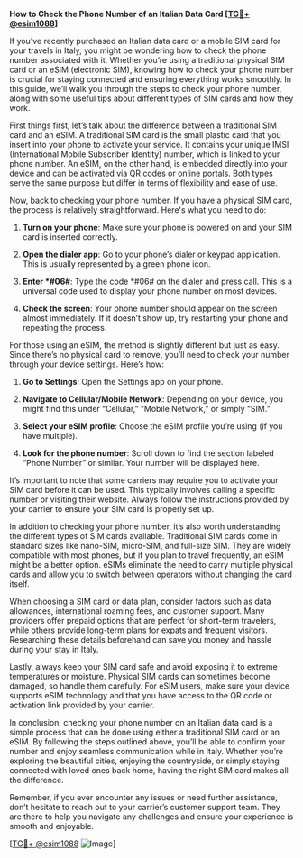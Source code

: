 **How to Check the Phone Number of an Italian Data Card [[TG💪+ @esim1088](https://t.me/s/esim1088)]**

If you’ve recently purchased an Italian data card or a mobile SIM card for your travels in Italy, you might be wondering how to check the phone number associated with it. Whether you’re using a traditional physical SIM card or an eSIM (electronic SIM), knowing how to check your phone number is crucial for staying connected and ensuring everything works smoothly. In this guide, we’ll walk you through the steps to check your phone number, along with some useful tips about different types of SIM cards and how they work.

First things first, let’s talk about the difference between a traditional SIM card and an eSIM. A traditional SIM card is the small plastic card that you insert into your phone to activate your service. It contains your unique IMSI (International Mobile Subscriber Identity) number, which is linked to your phone number. An eSIM, on the other hand, is embedded directly into your device and can be activated via QR codes or online portals. Both types serve the same purpose but differ in terms of flexibility and ease of use.

Now, back to checking your phone number. If you have a physical SIM card, the process is relatively straightforward. Here's what you need to do:

1. **Turn on your phone**: Make sure your phone is powered on and your SIM card is inserted correctly.
   
2. **Open the dialer app**: Go to your phone’s dialer or keypad application. This is usually represented by a green phone icon.

3. **Enter *#06#**: Type the code *#06# on the dialer and press call. This is a universal code used to display your phone number on most devices.

4. **Check the screen**: Your phone number should appear on the screen almost immediately. If it doesn’t show up, try restarting your phone and repeating the process.

For those using an eSIM, the method is slightly different but just as easy. Since there’s no physical card to remove, you’ll need to check your number through your device settings. Here’s how:

1. **Go to Settings**: Open the Settings app on your phone.

2. **Navigate to Cellular/Mobile Network**: Depending on your device, you might find this under “Cellular,” “Mobile Network,” or simply “SIM.”

3. **Select your eSIM profile**: Choose the eSIM profile you’re using (if you have multiple).

4. **Look for the phone number**: Scroll down to find the section labeled “Phone Number” or similar. Your number will be displayed here.

It’s important to note that some carriers may require you to activate your SIM card before it can be used. This typically involves calling a specific number or visiting their website. Always follow the instructions provided by your carrier to ensure your SIM card is properly set up.

In addition to checking your phone number, it’s also worth understanding the different types of SIM cards available. Traditional SIM cards come in standard sizes like nano-SIM, micro-SIM, and full-size SIM. They are widely compatible with most phones, but if you plan to travel frequently, an eSIM might be a better option. eSIMs eliminate the need to carry multiple physical cards and allow you to switch between operators without changing the card itself.

When choosing a SIM card or data plan, consider factors such as data allowances, international roaming fees, and customer support. Many providers offer prepaid options that are perfect for short-term travelers, while others provide long-term plans for expats and frequent visitors. Researching these details beforehand can save you money and hassle during your stay in Italy.

Lastly, always keep your SIM card safe and avoid exposing it to extreme temperatures or moisture. Physical SIM cards can sometimes become damaged, so handle them carefully. For eSIM users, make sure your device supports eSIM technology and that you have access to the QR code or activation link provided by your carrier.

In conclusion, checking your phone number on an Italian data card is a simple process that can be done using either a traditional SIM card or an eSIM. By following the steps outlined above, you’ll be able to confirm your number and enjoy seamless communication while in Italy. Whether you’re exploring the beautiful cities, enjoying the countryside, or simply staying connected with loved ones back home, having the right SIM card makes all the difference.

Remember, if you ever encounter any issues or need further assistance, don’t hesitate to reach out to your carrier’s customer support team. They are there to help you navigate any challenges and ensure your experience is smooth and enjoyable.

[[TG💪+ @esim1088](https://t.me/s/esim1088) ![Image](https://i.postimg.cc/Y0z9fWf4/image.png)]